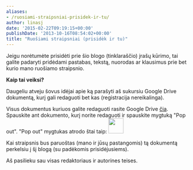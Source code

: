 ```yaml
---
aliases:
- /ruosiami-straipsniai-prisidek-ir-tu/
author: linasj
date: '2015-02-22T09:19:15+00:00'
publishDate: '2013-10-16T08:54:02+00:00'
title: "Ruošiami straipsniai (prisidėk ir tu)"
---
```

Jeigu norėtumėte prisidėti prie šio blogo (tinklaraščio) įrašų kūrimo, tai galite padaryti pridėdami pastabas, tekstą, nuorodas ar klausimus prie bet kurio mano ruošiamo straipsnio.

**Kaip tai veiksi?**

Daugeliu atveju šovus idėjai apie ką parašyti aš sukursiu Google Drive dokumentą, kurį gali redaguoti bet kas (registracija nereikalinga).

Visus dokumentus kuriuos galite redaguoti rasite Google Drive [čia](https://drive.google.com/folderview?id=0Bz-CIWtac9apVmowSTcteGRXMEk&usp=sharing). Spauskite ant dokumento, kurį norite redaguoti ir spauskite mygtuką "Pop out". "Pop out" mygtukas atrodo štai taip: <img src="/static/2013/10/popout.png" style="width:41px">

Kai straipsnis bus paruoštas (mano ir jūsų pastangomis) tą dokumentą perkelsiu į šį blogą (su padėkomis prisidėjusiems).

Aš pasilieku sau visas redaktoriaus ir autorines teises.
